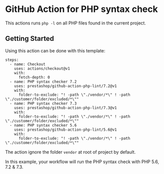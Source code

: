 # GitHub Action for PHP syntax check

This actions runs `php -l` on all PHP files found in the current project.

## Getting Started

Using this action can be done with this template:

```
steps:
  - name: Checkout
    uses: actions/checkout@v1
    with:
      fetch-depth: 0
  - name: PHP syntax checker 7.2
    uses: prestashop/github-action-php-lint/7.2@v1
    with:
      folder-to-exclude: "! -path \"./vendor/*\" ! -path \"./customer/folder/excluded/*\""
  - name: PHP syntax checker 7.3
    uses: prestashop/github-action-php-lint/7.3@v1
    with:
      folder-to-exclude: "! -path \"./vendor/*\" ! -path \"./customer/folder/excluded/*\""
  - name: PHP syntax checker 5.6
    uses: prestashop/github-action-php-lint/5.6@v1
    with:
      folder-to-exclude: "! -path \"./vendor/*\" ! -path \"./customer/folder/excluded/*\""
```

The action ignore the folder `vendor` at root of project by default.

In this example, your workflow will run the PHP syntax check with PHP 5.6, 7.2 & 7.3.
